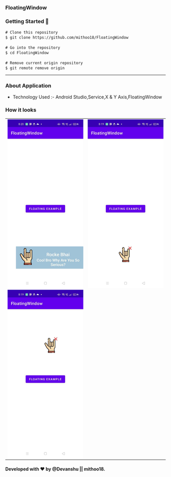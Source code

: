 ### FloatingWindow

### Getting Started 🚀

```
# Clone this repository
$ git clone https://github.com/mithoo18/FloatingWindow

# Go into the repository
$ cd FloatingWindow

# Remove current origin repository
$ git remote remove origin
```

---

### About Application
- Technology Used :- Android Studio,Service,X & Y Axis,FloatingWindow


### How it looks 

<table>
<tr>
<td><img align="left" src="https://github.com/mithoo18/FloatingWindow/blob/master/gitimg/1.jpg" alt="1 Screen" />
<td><img align="right" src="https://github.com/mithoo18/FloatingWindow/blob/master/gitimg/2.jpg" alt="2 Screen"/>
</tr>
<tr>
<td><img align="left" src="https://github.com/mithoo18/FloatingWindow/blob/master/gitimg/3.jpg" alt="3 Screen" />
</tr>
</table>


#### Developed with ❤ by @Devanshu || mithoo18.


